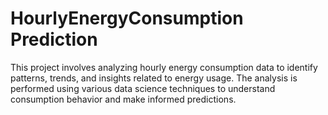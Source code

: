# HourlyEnergyConsumption Prediction
This project involves analyzing hourly energy consumption data to identify patterns, trends, and insights related to energy usage. The analysis is performed using various data science techniques to understand consumption behavior and make informed predictions.
